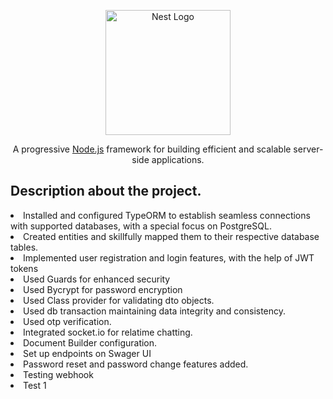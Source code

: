 <p align="center">
  <a href="http://nestjs.com/" target="blank"><img src="https://nestjs.com/img/logo-small.svg" width="200" alt="Nest Logo" /></a>
</p>

[circleci-image]: https://img.shields.io/circleci/build/github/nestjs/nest/master?token=abc123def456
[circleci-url]: https://circleci.com/gh/nestjs/nest

  <p align="center">A progressive <a href="http://nodejs.org" target="_blank">Node.js</a> framework for building efficient and scalable server-side applications.</p>
    <p align="center">

## Description about the project.
<li>Installed and configured TypeORM to establish seamless connections with supported databases, with a special focus on PostgreSQL.</li>
<li>Created entities and skillfully mapped them to their respective database tables.</li>
<li>Implemented user registration and login features, with the help of JWT tokens</li>
<li>Used Guards for enhanced security</li>
<li>Used Bycrypt for password encryption</li>
<li>Used Class provider for validating dto objects.</li>
<li>Used db transaction maintaining data integrity and consistency.</li>
<li>Used otp verification.</li>
<li>Integrated socket.io for relatime chatting.</li>
<li>Document Builder configuration.</li>
<li>Set up endpoints on Swager UI </li>
<li>Password reset and password change features added.</li>





<li>Testing webhook</li>
<li>Test 1</li>
